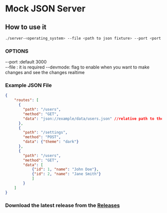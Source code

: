 # Mock JSON Server

## How to use it

```sh
./server-<operating_system> --file <path to json fixture> --port <port number>
```

### OPTIONS

--port :default 3000 \
--file : it is required
--devmode: flag to enable when you want to make changes and see the changes realtime

### Example JSON File

```json
{
    "routes": [
      {
        "path": "/users",
        "method": "GET",
        "data": "json://example/data/users.json" //relative path to the executable
      },
      {
        "path": "/settings",
        "method": "POST",
        "data": {"theme": "dark"}
      },
      {
        "path": "/users",
        "method": "GET",
        "data": [
            {"id": 1, "name": "John Doe"},
            {"id": 2, "name": "Jane Smith"}
            ]   
        }
    ]
}
```

### Download the latest release from the [Releases](https://github.com/agniswarm/json-mock-server/releases)
